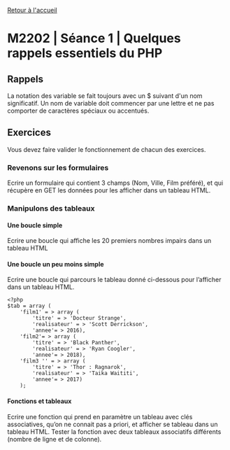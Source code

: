 [Retour à l'accueil](README.md)

# M2202 | Séance 1 | Quelques rappels essentiels du PHP

## Rappels

La notation des variable se fait toujours avec un $ suivant d'un nom significatif. Un nom de variable doit commencer par une lettre et ne pas comporter de caractères spéciaux ou accentués.

## Exercices

Vous devez faire valider le fonctionnement de chacun des exercices.

### Revenons sur les formulaires

Ecrire un formulaire qui contient 3 champs (Nom, Ville, Film préféré), et qui récupère en GET les données pour les afficher dans un tableau HTML.

### Manipulons des tableaux

#### Une boucle simple

Ecrire une boucle qui affiche les 20 premiers nombres impairs dans un tableau HTML

#### Une boucle un peu moins simple

Ecrire une boucle qui parcours le tableau donné ci-dessous pour l’afficher dans un tableau HTML.

    <?php
    $tab = array (
        'film1' = > array (
            'titre' = > 'Docteur Strange',
            'realisateur' = > 'Scott Derrickson',
            'annee'= > 2016),
        'film2'= > array (
            'titre' = > 'Black Panther',
            'realisateur' = > 'Ryan Coogler',
            'annee'= > 2018),
        'film3 '' = > array (
            'titre' = > 'Thor : Ragnarok',
            'realisateur' = > 'Taika Waititi',
            'annee'= > 2017)
        );
        
#### Fonctions et tableaux

Ecrire une fonction qui prend en paramètre un tableau avec clés associatives, qu’on ne connait pas a priori, et afficher se tableau dans un tableau HTML. Tester la fonction avec deux tableaux associatifs différents (nombre de ligne et de colonne).
